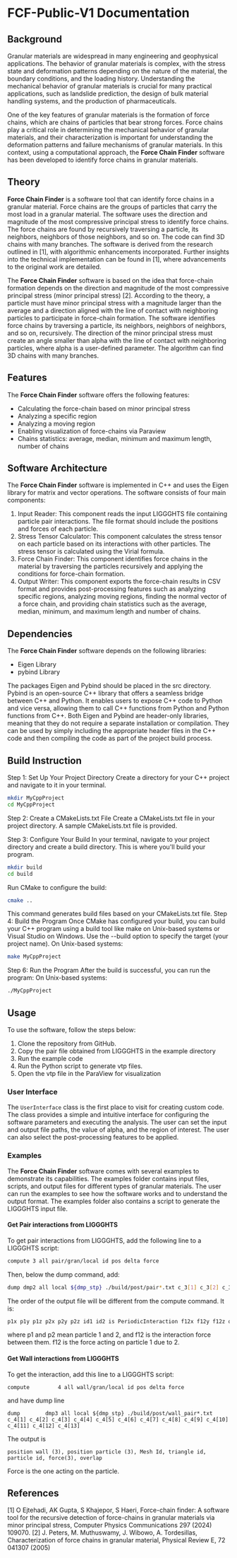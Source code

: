 
# FCF-Public-V1 Documentation
## Background
Granular materials are widespread in many engineering and geophysical applications. The behavior of granular materials is complex, with the stress state and deformation patterns depending on the nature of the material, the boundary conditions, and the loading history. Understanding the mechanical behavior of granular materials is crucial for many practical applications, such as landslide prediction, the design of bulk material handling systems, and the production of pharmaceuticals.

One of the key features of granular materials is the formation of force chains, which are chains of particles that bear strong forces. Force chains play a critical role in determining the mechanical behavior of granular materials, and their characterization is important for understanding the deformation patterns and failure mechanisms of granular materials. In this context, using a computational approach, the **Force Chain Finder** software has been developed to identify force chains in granular materials.

## Theory
**Force Chain Finder** is a software tool that can identify force chains in a granular material. Force chains are the groups of particles that carry the most load in a granular material. The software uses the direction and magnitude of the most compressive principal stress to identify force chains. The force chains are found by recursively traversing a particle, its neighbors, neighbors of those neighbors, and so on. The code can find 3D chains with many branches. The software is derived from the research outlined in [1], with algorithmic enhancements incorporated. Further insights into the technical implementation can be found in [1], where advancements to the original work are detailed.

The **Force Chain Finder** software is based on the idea that force-chain formation depends on the direction and magnitude of the most compressive principal stress (minor principal stress) [2]. According to the theory, a particle must have minor principal stress with a magnitude larger than the average and a direction aligned with the line of contact with neighboring particles to participate in force-chain formation. The software identifies force chains by traversing a particle, its neighbors, neighbors of neighbors, and so on, recursively. The direction of the minor principal stress must create an angle smaller than alpha with the line of contact with neighboring particles, where alpha is a user-defined parameter. The algorithm can find 3D chains with many branches.

## Features
The **Force Chain Finder** software offers the following features:
- Calculating the force-chain based on minor principal stress
- Analyzing a specific region
- Analyzing a moving region
- Enabling visualization of force-chains via Paraview
- Chains statistics: average, median, minimum and maximum length, number of chains

## Software Architecture
The **Force Chain Finder** software is implemented in C++ and uses the Eigen library for matrix and vector operations. The software consists of four main components:
1. Input Reader: This component reads the input LIGGGHTS file containing particle pair interactions. The file format should include the positions and forces of each particle.
2. Stress Tensor Calculator: This component calculates the stress tensor on each particle based on its interactions with other particles. The stress tensor is calculated using the Virial formula.
3. Force Chain Finder: This component identifies force chains in the material by traversing the particles recursively and applying the conditions for force-chain formation.
4. Output Writer: This component exports the force-chain results in CSV format and provides post-processing features such as analyzing specific regions, analyzing moving regions, finding the normal vector of a force chain, and providing chain statistics such as the average, median, minimum, and maximum length and number of chains.

## Dependencies
The **Force Chain Finder** software depends on the following libraries:
- Eigen Library
- pybind Library

The packages Eigen and Pybind should be placed in the src directory. Pybind is an open-source C++ library that offers a seamless bridge between C++ and Python. It enables users to expose C++ code to Python and vice versa, allowing them to call C++ functions from Python and Python functions from C++. Both Eigen and Pybind are header-only libraries, meaning that they do not require a separate installation or compilation. They can be used by simply including the appropriate header files in the C++ code and then compiling the code as part of the project build process.

## Build Instruction
Step 1: Set Up Your Project Directory
Create a directory for your C++ project and navigate to it in your terminal.
```bash
mkdir MyCppProject
cd MyCppProject
```
Step 2: Create a CMakeLists.txt File
Create a CMakeLists.txt file in your project directory. A sample CMakeLists.txt file is provided. 

Step 3: Configure Your Build
In your terminal, navigate to your project directory and create a build directory. This is where you'll build your program.
```bash
mkdir build
cd build
```
Run CMake to configure the build:

```bash
cmake ..
```

This command generates build files based on your CMakeLists.txt file.
Step 4: Build the Program
Once CMake has configured your build, you can build your C++ program using a build tool like make on Unix-based systems or Visual Studio on Windows. Use the --build option to specify the target (your project name).
On Unix-based systems:
```bash
make MyCppProject
```
Step 6: Run the Program
After the build is successful, you can run the program:
On Unix-based systems:
```bash
./MyCppProject
```
## Usage
To use the software, follow the steps below:
1. Clone the repository from GitHub.
2. Copy the pair file obtained from LIGGGHTS in the example directory
3. Run the example code
6. Run the Python script to generate vtp files.
7. Open the vtp file in the ParaView for visualization

### User Interface
The `UserInterface` class is the first place to visit for creating custom code. The class provides a simple and intuitive interface for configuring the software parameters and executing the analysis. The user can set the input and output file paths, the value of alpha, and the region of interest. The user can also select the post-processing features to be applied.

### Examples
The **Force Chain Finder** software comes with several examples to demonstrate its capabilities. The examples folder contains input files, scripts, and output files for different types of granular materials. The user can run the examples to see how the software works and to understand the output format. The examples folder also contains a script to generate the LIGGGHTS input file.

#### Get Pair interactions from LIGGGHTS
To get pair interactions from LIGGGHTS, add the following line to a LIGGGHTS script:
```bash
compute 3 all pair/gran/local id pos delta force
```
Then, below the dump command, add:
```bash
dump dmp2 all local ${dmp_stp} ./build/post/pair*.txt c_3[1] c_3[2] c_3[3] c_3[4] c_3[5] c_3[6] c_3[7] c_3[8] c_3[9] c_3[10] c_3[11] c_3[12] c_3[13]
```
The order of the output file will be different from the compute command. It is:
```bash
p1x p1y p1z p2x p2y p2z id1 id2 is PeriodicInteraction f12x f12y f12z overlap
```
where p1 and p2 mean particle 1 and 2, and f12 is the interaction force between them. f12 is the force acting on particle 1 due to 2.

#### Get Wall interactions from LIGGGHTS
To get the interaction, add this line to a LIGGGHTS script:

```
compute         4 all wall/gran/local id pos delta force
```

and have dump line 

```
dump		dmp3 all local ${dmp_stp} ./build/post/wall_pair*.txt c_4[1] c_4[2] c_4[3] c_4[4] c_4[5] c_4[6] c_4[7] c_4[8] c_4[9] c_4[10] c_4[11] c_4[12] c_4[13]
```

The output is 

```
position wall (3), position particle (3), Mesh Id, triangle id, particle id, force(3), overlap
```
Force is the one acting on the particle.

## References
[1] O Ejtehadi, AK Gupta, S Khajepor, S Haeri, Force-chain finder: A software tool for the recursive detection of force-chains in granular materials via minor principal stress, Computer Physics Communications 297 (2024) 109070. 
[2] J. Peters, M. Muthuswamy, J. Wibowo, A. Tordesillas, Characterization of force chains in granular material, Physical Review E, 72  041307 (2005)
